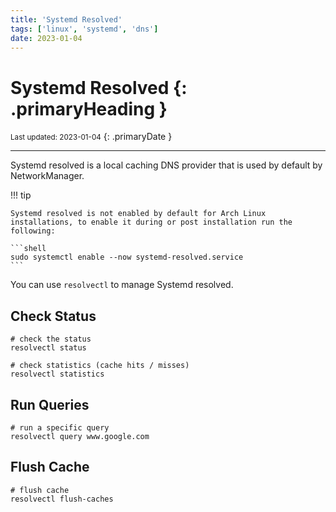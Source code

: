```yaml
---
title: 'Systemd Resolved'
tags: ['linux', 'systemd', 'dns']
date: 2023-01-04
---
```

# Systemd Resolved {: .primaryHeading }
<small>Last updated: 2023-01-04</small>
{: .primaryDate }

---

Systemd resolved is a local caching DNS provider that is used by default by NetworkManager.

!!! tip

    Systemd resolved is not enabled by default for Arch Linux installations, to enable it during or post installation run the following:

    ```shell
    sudo systemctl enable --now systemd-resolved.service
    ```
You can use `resolvectl` to manage Systemd resolved.

## Check Status
```shell
# check the status
resolvectl status
```

```shell
# check statistics (cache hits / misses)
resolvectl statistics
```

## Run Queries
```shell
# run a specific query
resolvectl query www.google.com
```
## Flush Cache
```shell
# flush cache
resolvectl flush-caches
```